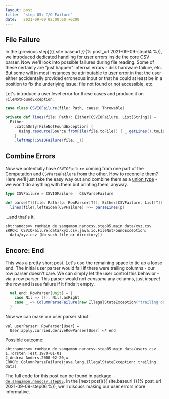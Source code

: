 ```yaml
---
layout: post
title:  "step 05: I/O Failure"
date:   2021-09-09 02:00:00 +0200
---
```


## File Failure

In the [previous step]({{ site.baseurl }}{% post_url 2021-09-09-step04 %}), we introduced dedicated handling for
user errors inside the core CSV parser. Now we'll look into possible failures during file reading. Some of these
certainly are "just happen" internal errors - disk hardware failure, etc. But some will in most instances be
attributable to user error in that the user either accidentally provided erroneous input or that he could at least
be in a position to fix the underlying issue: file not found or not accessible, etc.

Let's introduce a user level error for these cases and produce it on `FileNotFoundException`. 

```scala
case class CSVIOFailure(file: Path, cause: Throwable)

private def lines(file: Path): Either[CSVIOFailure, List[String]] =
  Either
    .catchOnly[FileNotFoundException] {
      Using.resource(Source.fromFile(file.toFile)) { _.getLines().toList }
    }
    .leftMap(CSVIOFailure(file, _))
```

## Combine Errors

Now we potentially have `CSVIOFailure` coming from one part of the Computation and `CSVParseFailure` from the other.
How to reconcile them? Here we'll just take the easy way out and combine them as a
[union type](https://docs.scala-lang.org/scala3/reference/new-types/union-types.html) -
we won't do anything with them but printing them, anyway. 

```scala
type CSVFailure = CSVIOFailure | CSVParseFailure

def parse[T](file: Path)(p: RowParser[T]): Either[CSVFailure, List[T]] =
  lines(file).leftWiden[CSVFailure] >>= parseLines(p)
```

...and that's it.

```
sbt:nanocsv> runMain de.sangamon.nanocsv.step05.main data/xyz.csv
ERROR: CSVIOFailure(data/xyz.csv,java.io.FileNotFoundException:
  data/xyz.csv (No such file or directory))
```

## Encore: End

This was a pretty short post. Let's use the remaining space to tie up a loose end. The initial user parser would
fail if there were trailing columns - our row parser doesn't care. We can simply let the user control this
behavior - via a row parser. This parser would not _consume_ any columns, just _inspect_ the row and issue
failure if it finds it empty.

```scala
  val end: RowParser[Unit] = {
    case Nil => ((), Nil).asRight
    case _ => ColumnParseFailure(new IllegalStateException("trailing data")).asLeft
  }
```

Now we can make our user parser strict.

```
val userParser: RowParser[User] =
  User.apply.curried.deriveRowParser[User] <* end
```

Possible outcome:

```
sbt:nanocsv> runMain de.sangamon.nanocsv.step05.main data/users.csv
1,Torsten Test,1970-01-01
2,Andrea Anders,2000-02-20,x
ERROR: ColumnParseFailure(java.lang.IllegalStateException: trailing data)
```

The full code for this post can be found in package
[`de.sangamon.nanocsv.step05`](https://github.com/sangamon/nanocsv/tree/main/src/main/scala/de/sangamon/nanocsv/step05).
In the [next post]({{ site.baseurl }}{% post_url 2021-09-09-step06 %}), we'll discuss making our user errors
more informative.
